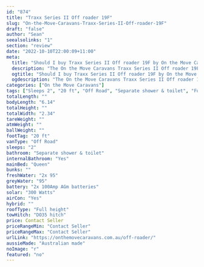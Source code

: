 ```yaml
---
id: "874"
title: "Traxx Series II Off roader 19F"
slug: "On-the-Move-Caravans-Traxx-Series-II-Off-roader-19F"
draft: "false"
author: "Sean"
seealsolinks: "1"
section: "review"
date: "2022-10-10T22:00:09+11:00"
meta:
  title: "Should I buy Traxx Series II Off roader 19F by On the Move Caravans?"
  description: "The On the Move Caravans Traxx Series II Off roader 19F is classed as Off Road, and sleeps 2 people. It is Australian made and comes in at 20 ft. It generally has Separate shower & toilet."
  ogtitle: "Should I buy Traxx Series II Off roader 19F by On the Move Caravans?"
  ogdescription: "The On the Move Caravans Traxx Series II Off roader 19F is classed as Off Road, and sleeps 2 people. It is Australian made and comes in at 20 ft. It generally has Separate shower & toilet."
categories: ["On the Move Caravans"]
tags: ["Sleeps 2", "20 ft", "Off Road", "Separate shower & toilet", "Full height", "Price Unknown", "Australian made"]
totalLength: ""
bodyLength: "6.14"
totalHeight: ""
totalWidth: "2.34"
tareWeight: ""
atmWeight: ""
ballWeight: ""
footTag: "20 ft"
vanType: "Off Road"
sleeps: "2"
bathroom: "Separate shower & toilet"
internalBathroom: "Yes"
mainBed: "Queen"
bunks: ""
freshWater: "2x 95"
greyWater: "95"
battery: "2x 100Amp AGm batteries"
solar: "300 Watts"
airCon: "Yes"
hybrid: ""
roofType: "Full height"
towHitch: "DO35 hitch"
price: Contact Seller
priceRangeMin: "Contact Seller"
priceRangeMax: "Contact Seller"
urlLink: "https://onthemovecaravans.com.au/off-roader/"
aussieMade: "Australian made"
noImage: "r"
featured: "no"
---
```

